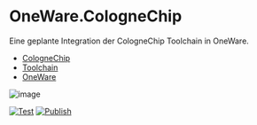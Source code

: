 # OneWare.CologneChip

Eine geplante Integration der CologneChip Toolchain in OneWare. 

- [CologneChip](https://colognechip.com/)
- [Toolchain](https://www.colognechip.com/docs/ug1002-toolchain-install-latest.pdf)
- [OneWare](https://one-ware.com)

 ![image](https://upload.wikimedia.org/wikipedia/commons/thumb/e/eb/CologneCathedralSilhouette.svg/352px-CologneCathedralSilhouette.svg.png)

[![Test](https://github.com/swittlich/OneWare.CC-Toolchain/actions/workflows/test.yml/badge.svg)](https://github.com/swittlich/OneWare.CC-Toolchain/actions/workflows/test.yml)
[![Publish](https://github.com/swittlich/OneWare.CC-Toolchain/actions/workflows/publish.yml/badge.svg)](https://github.com/swittlich/OneWare.CC-Toolchain/actions/workflows/publish.yml)
